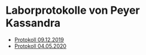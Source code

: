 # Laborprotokolle von Peyer Kassandra

* [Protokoll 09.12.2019](https://github.com/HTLMechatronics/m17-3ahme-la1-sx/blob/peykam17/protokolle/protokoll-1_peykam17_2019-12-09.md)
* [Protokoll 04.05.2020](https://github.com/HTLMechatronics/m17-3ahme-la1-sx/blob/peykam17/protokolle/protokoll-3_peykam17_2020-05-04.md)
